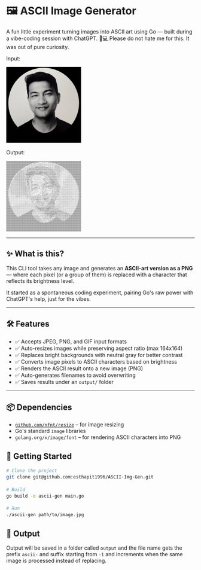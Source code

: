 # 🖼️ ASCII Image Generator

A fun little experiment turning images into ASCII art using Go — built during a vibe-coding session with ChatGPT. 🎨💻 Please do not hate me for this. It was out of pure curiosity.

Input:

<img src="./evan.jpeg" alt="Example Input" width="200"/>

Output:

<img src="./ascii-evan-1.jpeg" alt="Example Output" width="200"/>

---

## ✨ What is this?

This CLI tool takes any image and generates an **ASCII-art version as a PNG** — where each pixel (or a group of them) is replaced with a character that reflects its brightness level.

It started as a spontaneous coding experiment, pairing Go's raw power with ChatGPT's help, just for the vibes.

---

## 🛠️ Features

- ✅ Accepts JPEG, PNG, and GIF input formats
- ✅ Auto-resizes images while preserving aspect ratio (max 164x164)
- ✅ Replaces bright backgrounds with neutral gray for better contrast
- ✅ Converts image pixels to ASCII characters based on brightness
- ✅ Renders the ASCII result onto a new image (PNG)
- ✅ Auto-generates filenames to avoid overwriting
- ✅ Saves results under an `output/` folder

---

## 📦 Dependencies

- [`github.com/nfnt/resize`](https://github.com/nfnt/resize) – for image resizing
- Go's standard `image` libraries
- `golang.org/x/image/font` – for rendering ASCII characters into PNG

## 🚀 Getting Started

```bash
# Clone the project
git clone git@github.com:esthapit1996/ASCII-Img-Gen.git

# Build
go build -o ascii-gen main.go

# Run
./ascii-gen path/to/image.jpg
```

## 🎁 Output

Output will be saved in a folder called `output` and the file name gets the prefix `ascii-` and suffix starting from `-1` and increments when the same image is processed instead of replacing.
